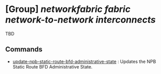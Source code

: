 # [Group] _networkfabric fabric network-to-network interconnects_

TBD

## Commands

- [update-npb-static-route-bfd-administrative-state](/Commands/networkfabric/fabric/network-to-network/interconnects/_update-npb-static-route-bfd-administrative-state.md)
: Updates the NPB Static Route BFD Administrative State.
